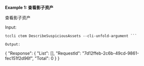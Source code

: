 **Example 1: 查看影子资产**

查看影子资产

Input: 

```
tccli ctem DescribeSuspiciousAssets --cli-unfold-argument ```

Output: 
```
{
    "Response": {
        "List": [],
        "RequestId": "7d12ffeb-2c6b-49cd-9861-fec151f2d96f",
        "Total": 0
    }
}
```

